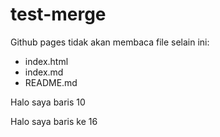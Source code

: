 # test-merge


Github pages tidak akan membaca file selain ini:

- index.html 
- index.md 
- README.md

Halo saya baris 10





Halo saya baris ke 16
